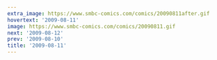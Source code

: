 ```yaml
---
extra_image: https://www.smbc-comics.com/comics/20090811after.gif
hovertext: '2009-08-11'
image: https://www.smbc-comics.com/comics/20090811.gif
next: '2009-08-12'
prev: '2009-08-10'
title: '2009-08-11'
---
```

